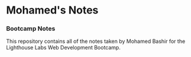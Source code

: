 # Mohamed's Notes
### Bootcamp Notes
This repository contains all of the notes taken by Mohamed Bashir for the Lighthouse Labs Web Development Bootcamp.
